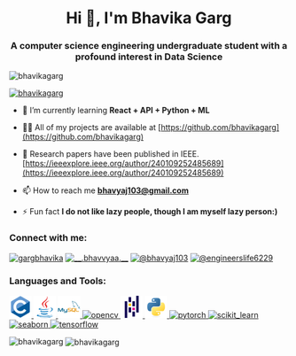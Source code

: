 <h1 align="center">Hi 👋, I'm Bhavika Garg</h1>
<h3 align="center">A computer science engineering undergraduate student with a profound interest in Data Science</h3>

<p align="left"> <img src="https://komarev.com/ghpvc/?username=bhavikagarg&label=Profile%20views&color=0e75b6&style=flat" alt="bhavikagarg" /> </p>

<p align="left"> <a href="https://github.com/ryo-ma/github-profile-trophy"><img src="https://github-profile-trophy.vercel.app/?username=bhavikagarg" alt="bhavikagarg" /></a> </p>

- 🌱 I’m currently learning **React + API + Python + ML**

- 👨‍💻 All of my projects are available at [https://github.com/bhavikagarg](https://github.com/bhavikagarg)

- 📝 Research papers have been published in IEEE. [https://ieeexplore.ieee.org/author/240109252485689](https://ieeexplore.ieee.org/author/240109252485689)

- 📫 How to reach me **bhavyaj103@gmail.com**

- ⚡ Fun fact **I do not like lazy people, though I am myself lazy person:)**

<h3 align="left">Connect with me:</h3>
<p align="left">
<a href="https://linkedin.com/in/gargbhavika" target="blank"><img align="center" src="https://raw.githubusercontent.com/rahuldkjain/github-profile-readme-generator/master/src/images/icons/Social/linked-in-alt.svg" alt="gargbhavika" height="30" width="40" /></a>
<a href="https://instagram.com/__.bhavvyaa.__" target="blank"><img align="center" src="https://raw.githubusercontent.com/rahuldkjain/github-profile-readme-generator/master/src/images/icons/Social/instagram.svg" alt="__.bhavvyaa.__" height="30" width="40" /></a>
<a href="https://medium.com/@bhavyaj103" target="blank"><img align="center" src="https://raw.githubusercontent.com/rahuldkjain/github-profile-readme-generator/master/src/images/icons/Social/medium.svg" alt="@bhavyaj103" height="30" width="40" /></a>
<a href="https://www.youtube.com/c/@engineerslife6229" target="blank"><img align="center" src="https://raw.githubusercontent.com/rahuldkjain/github-profile-readme-generator/master/src/images/icons/Social/youtube.svg" alt="@engineerslife6229" height="30" width="40" /></a>
</p>

<h3 align="left">Languages and Tools:</h3>
<p align="left"> <a href="https://www.cprogramming.com/" target="_blank" rel="noreferrer"> <img src="https://raw.githubusercontent.com/devicons/devicon/master/icons/c/c-original.svg" alt="c" width="40" height="40"/> </a> <a href="https://www.java.com" target="_blank" rel="noreferrer"> <img src="https://raw.githubusercontent.com/devicons/devicon/master/icons/java/java-original.svg" alt="java" width="40" height="40"/> </a> <a href="https://www.mysql.com/" target="_blank" rel="noreferrer"> <img src="https://raw.githubusercontent.com/devicons/devicon/master/icons/mysql/mysql-original-wordmark.svg" alt="mysql" width="40" height="40"/> </a> <a href="https://opencv.org/" target="_blank" rel="noreferrer"> <img src="https://www.vectorlogo.zone/logos/opencv/opencv-icon.svg" alt="opencv" width="40" height="40"/> </a> <a href="https://pandas.pydata.org/" target="_blank" rel="noreferrer"> <img src="https://raw.githubusercontent.com/devicons/devicon/2ae2a900d2f041da66e950e4d48052658d850630/icons/pandas/pandas-original.svg" alt="pandas" width="40" height="40"/> </a> <a href="https://www.python.org" target="_blank" rel="noreferrer"> <img src="https://raw.githubusercontent.com/devicons/devicon/master/icons/python/python-original.svg" alt="python" width="40" height="40"/> </a> <a href="https://pytorch.org/" target="_blank" rel="noreferrer"> <img src="https://www.vectorlogo.zone/logos/pytorch/pytorch-icon.svg" alt="pytorch" width="40" height="40"/> </a> <a href="https://scikit-learn.org/" target="_blank" rel="noreferrer"> <img src="https://upload.wikimedia.org/wikipedia/commons/0/05/Scikit_learn_logo_small.svg" alt="scikit_learn" width="40" height="40"/> </a> <a href="https://seaborn.pydata.org/" target="_blank" rel="noreferrer"> <img src="https://seaborn.pydata.org/_images/logo-mark-lightbg.svg" alt="seaborn" width="40" height="40"/> </a> <a href="https://www.tensorflow.org" target="_blank" rel="noreferrer"> <img src="https://www.vectorlogo.zone/logos/tensorflow/tensorflow-icon.svg" alt="tensorflow" width="40" height="40"/> </a> </p>

<p><img align="left" src="https://github-readme-stats.vercel.app/api/top-langs?username=bhavikagarg&show_icons=true&locale=en&layout=compact" alt="bhavikagarg" /></p>

<p>&nbsp;<img align="center" src="https://github-readme-stats.vercel.app/api?username=bhavikagarg&show_icons=true&locale=en" alt="bhavikagarg" /></p>
